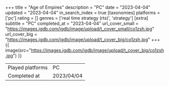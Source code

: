 +++
title = "Age of Empires"
description = "PC"
date = "2023-04-04"
updated = "2023-04-04"
in_search_index = true
[taxonomies]
platforms = ['pc']
rating = []
genres = ['real time strategy (rts)', 'strategy']
[extra]
subtitle = "PC"
completed_at = "2023-04-04"
url_cover_small = "https://images.igdb.com/igdb/image/upload/t_cover_small/co1zsh.jpg"
url_cover_big = "https://images.igdb.com/igdb/image/upload/t_cover_big/co1zsh.jpg"
+++
{{ image(src="https://images.igdb.com/igdb/image/upload/t_cover_big/co1zsh.jpg") }}

|              |            |
| ------------ | ---------- |
| Played platforms    | PC |
| Completed at | 2023/04/04 |

